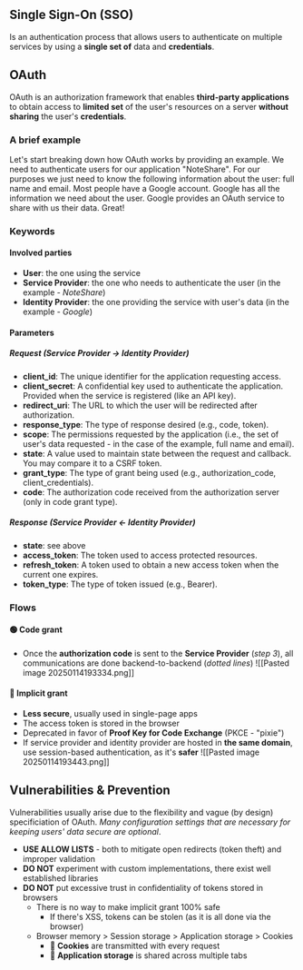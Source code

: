 ## Single Sign-On (SSO)
Is an authentication process that allows users to authenticate on multiple services by using a **single set of** data and **credentials**.
## OAuth
OAuth is an authorization framework that enables **third-party applications** to obtain access to **limited set** of the user's resources on a server **without sharing** the user's **credentials**.

### A brief example
Let's start breaking down how OAuth works by providing an example. 
We need to authenticate users for our application "NoteShare".
For our purposes we just need to know the following information about the user: full name and email.
Most people have a Google account. Google has all the information we need about the user. Google provides an OAuth service to share with us their data. Great!

### Keywords
#### Involved parties
- **User**: the one using the service
- **Service Provider**: the one who needs to authenticate the user (in the example - *NoteShare*)
- **Identity Provider**: the one providing the service with user's data (in the example - *Google*)
#### Parameters
##### Request (Service Provider -> Identity Provider)
- **client_id**: The unique identifier for the application requesting access.
- **client_secret**: A confidential key used to authenticate the application. Provided when the service is registered (like an API key).
- **redirect_uri**: The URL to which the user will be redirected after authorization.
- **response_type**: The type of response desired (e.g., code, token).
- **scope**: The permissions requested by the application (i.e., the set of user's data requested - in the case of the example, full name and email).
- **state**: A value used to maintain state between the request and callback. You may compare it to a CSRF token.
- **grant_type**: The type of grant being used (e.g., authorization_code, client_credentials).
- **code**: The authorization code received from the authorization server (only in code grant type).
##### Response (Service Provider <- Identity Provider)
- **state**: see above
- **access_token**: The token used to access protected resources.
- **refresh_token**: A token used to obtain a new access token when the current one expires.
- **token_type**: The type of token issued (e.g., Bearer).

### Flows
#### 🟢 Code grant
- Once the **authorization code** is sent to the **Service Provider** (*step 3*), all communications are done backend-to-backend (*dotted lines*)
![[Pasted image 20250114193334.png]]

#### 🔴 Implicit grant
- **Less secure**, usually used in single-page apps
- The access token is stored in the browser
- Deprecated in favor of **Proof Key for Code Exchange** (PKCE - "pixie")
- If service provider and identity provider are hosted in **the same domain**, use session-based authentication, as it's **safer**
![[Pasted image 20250114193443.png]]
## Vulnerabilities & Prevention
Vulnerabilities usually arise due to the flexibility and vague (by design) specificiation of OAuth. *Many configuration settings that are necessary for keeping users' data secure are optional*.
- **USE ALLOW LISTS** - both to mitigate open redirects (token theft) and improper validation
- **DO NOT** experiment with custom implementations, there exist well established libraries
- **DO NOT** put excessive trust in confidentiality of tokens stored in browsers
	- There is no way to make implicit grant 100% safe
		- If there's XSS, tokens can be stolen (as it is all done via the browser)
	- Browser memory > Session storage > Application storage > Cookies
		- 🔴 **Cookies** are transmitted with every request
		- 🔴 **Application storage** is shared across multiple tabs

